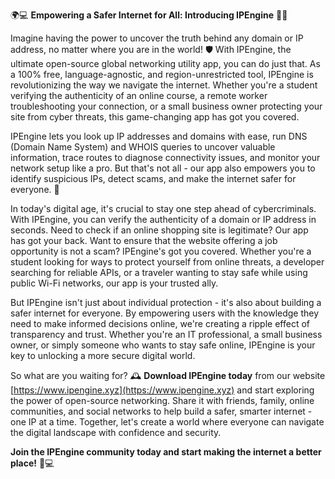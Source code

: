 🌍💻 **Empowering a Safer Internet for All: Introducing IPEngine** 📡🚀

Imagine having the power to uncover the truth behind any domain or IP address, no matter where you are in the world! 🛡️ With IPEngine, the ultimate open-source global networking utility app, you can do just that. As a 100% free, language-agnostic, and region-unrestricted tool, IPEngine is revolutionizing the way we navigate the internet. Whether you're a student verifying the authenticity of an online course, a remote worker troubleshooting your connection, or a small business owner protecting your site from cyber threats, this game-changing app has got you covered.

IPEngine lets you look up IP addresses and domains with ease, run DNS (Domain Name System) and WHOIS queries to uncover valuable information, trace routes to diagnose connectivity issues, and monitor your network setup like a pro. But that's not all - our app also empowers you to identify suspicious IPs, detect scams, and make the internet safer for everyone. 🚀

In today's digital age, it's crucial to stay one step ahead of cybercriminals. With IPEngine, you can verify the authenticity of a domain or IP address in seconds. Need to check if an online shopping site is legitimate? Our app has got your back. Want to ensure that the website offering a job opportunity is not a scam? IPEngine's got you covered. Whether you're a student looking for ways to protect yourself from online threats, a developer searching for reliable APIs, or a traveler wanting to stay safe while using public Wi-Fi networks, our app is your trusted ally.

But IPEngine isn't just about individual protection - it's also about building a safer internet for everyone. By empowering users with the knowledge they need to make informed decisions online, we're creating a ripple effect of transparency and trust. Whether you're an IT professional, a small business owner, or simply someone who wants to stay safe online, IPEngine is your key to unlocking a more secure digital world.

So what are you waiting for? 🕰️ **Download IPEngine today** from our website [https://www.ipengine.xyz](https://www.ipengine.xyz) and start exploring the power of open-source networking. Share it with friends, family, online communities, and social networks to help build a safer, smarter internet - one IP at a time. Together, let's create a world where everyone can navigate the digital landscape with confidence and security.

**Join the IPEngine community today and start making the internet a better place!** 🌟💻